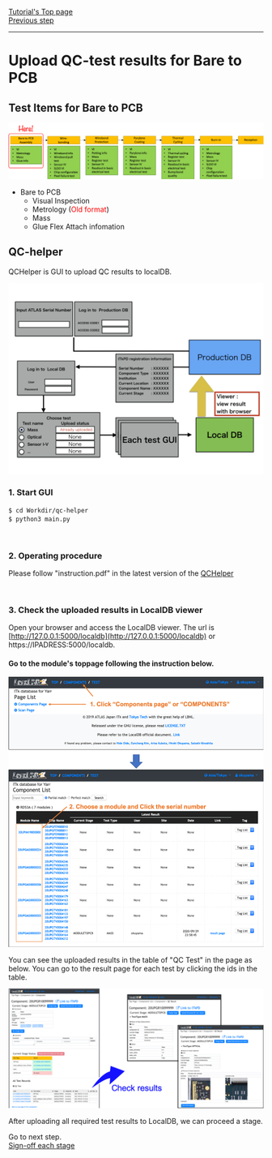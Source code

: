 [Tutorial's Top page](flow.md)<br>
[Previous step](register_module.md)<br>
<hr>

# Upload QC-test results for Bare to PCB

## Test Items for Bare to PCB

![demo scan](../images/qc-flow/stage_bare.png)

- Bare to PCB
  - Visual Inspection
  - Metrology (<span style="color: red; ">Old format</span>)
  - Mass
  - Glue Flex Attach infomation



## QC-helper
QCHelper is GUI to upload QC results to localDB.

![demo scan](../images/qc-flow/QCHepler_structure.png)

### 1. Start GUI

```bash
$ cd Workdir/qc-helper
$ python3 main.py
```
<br>

### 2. Operating procedure

Please follow "instruction.pdf" in the latest version of the [QCHelper](https://gitlab.cern.ch/atlas-itk/sw/db/pixels/qc-viz-tools-dev/qc-helper/-/tree/master/doc/Instruction)

<br>

### 3. Check the uploaded results in LocalDB viewer

Open your browser and access the LocalDB viewer.
The url is [http://127.0.0.1:5000/localdb](http://127.0.0.1:5000/localdb) or https://IPADRESS:5000/localdb.

#### Go to the module's toppage following the instruction below.
![demo scan](../images/qc-flow/goto_module_toppage.png)

You can see the uploaded results in the table of "QC Test" in the page as below.
You can go to the result page for each test by clicking the ids in the table.

![demo scan](../images/qc-flow/check_results_localdb.png)

After uploading all required test results to LocalDB, we can proceed a stage.

Go to next step.<br>
[Sign-off each stage](signoffbare.md)<br>
